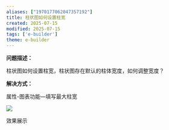 ```yaml
---
aliases: ["1970177062047357192"]
title: 柱状图如何设置柱宽
created: 2025-07-15
modified: 2025-07-15
tags: ['e-builder']
theme: e-builder
---
```


**问题描述：**

柱状图如何设置柱宽，柱状图存在默认的柱体宽度，如何调整宽度？

**解决方式：**

属性-图表功能—填写最大柱宽

**![](https://myhelpdoc.oss-cn-heyuan.aliyuncs.com/mdimages/13082fd72cbd5aabb8f517494f016854.jpg)**

效果展示

